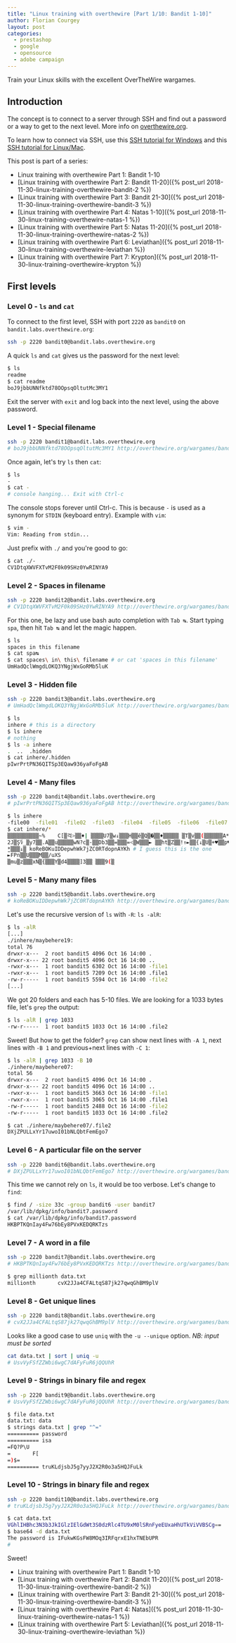 ```yaml
---
title: "Linux training with overthewire [Part 1/10: Bandit 1-10]"
author: Florian Courgey
layout: post
categories:
  - prestashop
  - google
  - opensource
  - adobe campaign
---
```

Train your Linux skills with the excellent OverTheWire wargames.
<!--more-->
## Introduction
The concept is to connect to a server through SSH and find out a password or a way to get to the next level. More info on [overthewire.org](http://overthewire.org/wargames/).

To learn how to connect via SSH, use this [SSH tutorial for Windows](https://www.digitalocean.com/docs/droplets/how-to/connect-with-ssh/putty/) and this [SSH tutorial for Linux/Mac](https://www.digitalocean.com/docs/droplets/how-to/connect-with-ssh/openssh/).

This post is part of a series:
- Linux training with overthewire Part 1: Bandit 1-10
- [Linux training with overthewire Part 2: Bandit 11-20]({% post_url 2018-11-30-linux-training-overthewire-bandit-2 %})
- [Linux training with overthewire Part 3: Bandit 21-30]({% post_url 2018-11-30-linux-training-overthewire-bandit-3 %})
- [Linux training with overthewire Part 4: Natas 1-10]({% post_url 2018-11-30-linux-training-overthewire-natas-1 %})
- [Linux training with overthewire Part 5: Natas 11-20]({% post_url 2018-11-30-linux-training-overthewire-natas-2 %})
- [Linux training with overthewire Part 6: Leviathan]({% post_url 2018-11-30-linux-training-overthewire-leviathan %})
- [Linux training with overthewire Part 7: Krypton]({% post_url 2018-11-30-linux-training-overthewire-krypton %})

## First levels
### Level 0 - `ls` and `cat`
To connect to the first level, SSH with port `2220` as `bandit0` on `bandit.labs.overthewire.org`:
```bash
ssh -p 2220 bandit0@bandit.labs.overthewire.org
```
A quick `ls` and `cat` gives us the password for the next level:
```bash
$ ls
readme
$ cat readme
boJ9jbbUNNfktd78OOpsqOltutMc3MY1
```
<!-- todo GIF with mac terminal -->
Exit the server with `exit` and log back into the next level, using the above password.
### Level 1 - Special filename
```bash
ssh -p 2220 bandit1@bandit.labs.overthewire.org
# boJ9jbbUNNfktd78OOpsqOltutMc3MY1 http://overthewire.org/wargames/bandit/bandit2.html
```
Once again, let's try `ls` then `cat`:
```bash
$ ls
-
$ cat -
# console hanging... Exit with Ctrl-c
```
The console stops forever until Ctrl-c. This is because `-` is used as a synonym for `STDIN` (keyboard entry). Example with `vim`:
```bash
$ vim -
Vim: Reading from stdin...
```
Just prefix with `./` and you're good to go:
```bash
$ cat ./-
CV1DtqXWVFXTvM2F0k09SHz0YwRINYA9
```
### Level 2 - Spaces in filename
```bash
ssh -p 2220 bandit2@bandit.labs.overthewire.org
# CV1DtqXWVFXTvM2F0k09SHz0YwRINYA9 http://overthewire.org/wargames/bandit/bandit3.html
```
For this one, be lazy and use bash auto completion with `Tab ↹`. Start typing `spa`, then hit `Tab ↹` and let the magic happen.
```bash
$ ls
spaces in this filename
$ cat spa↹
$ cat spaces\ in\ this\ filename # or cat 'spaces in this filename'
UmHadQclWmgdLOKQ3YNgjWxGoRMb5luK
```
### Level 3 - Hidden file
```bash
ssh -p 2220 bandit3@bandit.labs.overthewire.org
# UmHadQclWmgdLOKQ3YNgjWxGoRMb5luK http://overthewire.org/wargames/bandit/bandit4.html
```
```bash
$ ls
inhere # this is a directory
$ ls inhere
# nothing
$ ls -a inhere
.  ..  .hidden
$ cat inhere/.hidden
pIwrPrtPN36QITSp3EQaw936yaFoFgAB
```
### Level 4 - Many files
```bash
ssh -p 2220 bandit4@bandit.labs.overthewire.org
# pIwrPrtPN36QITSp3EQaw936yaFoFgAB http://overthewire.org/wargames/bandit/bandit5.html
```
```bash
$ ls inhere
-file00  -file01  -file02  -file03  -file04  -file05  -file06  -file07  -file08  -file09
$ cat inhere/*
▒▒▒▒▒▒▒▒▒▒~%    C[▒걱>▒▒♦| ▒▒▒▒U7▒w↓▒▒▒H▒▒ê▒Q▒�▒▒♦▒▒▒▒▒ ▒T▒v▒▒(▒ִ▒▒▒▒▒A*▒
2J▒Ş؇_▒y7▒▒.A▒▒u▒▒▒▒▒wN?c▒-▒▒Db3▒▒=▒▒▒=<▒W▒▒▒► ▒▒ht▒Z▒▒!↑►▒▒{↓▒U▒+♥▒▒p♥►m▒▒▒;◄▒▒:D▒▒^▒▒@ ▒gl▒Q▒▒♣▒@▒%@▒▒▒↑ZP*E▒▒1▒V
̫*▒▒▒↓▒ koReBOKuIDDepwhWk7jZC0RTdopnAYKh # I guess this is the one
►FPn▒▒U▒▒▒M▒▒/uXS
▒mu▒z▒▒▒хN▒{▒▒▒Y▒d4▒▒▒▒]3▒▒ ▒▒▒9(▒
```
### Level 5 - Many many files
```bash
ssh -p 2220 bandit5@bandit.labs.overthewire.org
# koReBOKuIDDepwhWk7jZC0RTdopnAYKh http://overthewire.org/wargames/bandit/bandit6.html
```
Let's use the recursive version of `ls` with `-R`: `ls -alR`:
```bash
$ ls -alR
[...]
./inhere/maybehere19:
total 76
drwxr-x---  2 root bandit5 4096 Oct 16 14:00 .
drwxr-x--- 22 root bandit5 4096 Oct 16 14:00 ..
-rwxr-x---  1 root bandit5 6302 Oct 16 14:00 -file1
-rwxr-x---  1 root bandit5 7209 Oct 16 14:00 .file1
-rw-r-----  1 root bandit5 5594 Oct 16 14:00 -file2
[...]
```
We got 20 folders and each has 5-10 files. We are looking for a 1033 bytes file, let's `grep` the output:
```bash
$ ls -alR | grep 1033
-rw-r-----  1 root bandit5 1033 Oct 16 14:00 .file2
```
Sweet! But how to get the folder? `grep` can show next lines with `-A 1`, next lines with `-B 1` and previous+next lines with `-C 1`:
```bash
$ ls -alR | grep 1033 -B 10
./inhere/maybehere07:
total 56
drwxr-x---  2 root bandit5 4096 Oct 16 14:00 .
drwxr-x--- 22 root bandit5 4096 Oct 16 14:00 ..
-rwxr-x---  1 root bandit5 3663 Oct 16 14:00 -file1
-rwxr-x---  1 root bandit5 3065 Oct 16 14:00 .file1
-rw-r-----  1 root bandit5 2488 Oct 16 14:00 -file2
-rw-r-----  1 root bandit5 1033 Oct 16 14:00 .file2
```
```bash
$ cat ./inhere/maybehere07/.file2
DXjZPULLxYr17uwoI01bNLQbtFemEgo7
```

### Level 6 - A particular file on the server
```bash
ssh -p 2220 bandit6@bandit.labs.overthewire.org
# DXjZPULLxYr17uwoI01bNLQbtFemEgo7 http://overthewire.org/wargames/bandit/bandit7.html
```
This time we cannot rely on `ls`, it would be too verbose. Let's change to `find`:
```bash
$ find / -size 33c -group bandit6 -user bandit7
/var/lib/dpkg/info/bandit7.password
$ cat /var/lib/dpkg/info/bandit7.password
HKBPTKQnIay4Fw76bEy8PVxKEDQRKTzs
```

### Level 7 - A word in a file
```bash
ssh -p 2220 bandit7@bandit.labs.overthewire.org
# HKBPTKQnIay4Fw76bEy8PVxKEDQRKTzs http://overthewire.org/wargames/bandit/bandit8.html
```
```bash
$ grep millionth data.txt
millionth       cvX2JJa4CFALtqS87jk27qwqGhBM9plV
```

### Level 8 - Get unique lines
```bash
ssh -p 2220 bandit8@bandit.labs.overthewire.org
# cvX2JJa4CFALtqS87jk27qwqGhBM9plV http://overthewire.org/wargames/bandit/bandit8.html
```
Looks like a good case to use `uniq` with the `-u --unique` option. *NB: input must be sorted*
```bash
cat data.txt | sort | uniq -u
# UsvVyFSfZZWbi6wgC7dAFyFuR6jQQUhR
```

### Level 9 - Strings in binary file and regex
```bash
ssh -p 2220 bandit9@bandit.labs.overthewire.org
# UsvVyFSfZZWbi6wgC7dAFyFuR6jQQUhR http://overthewire.org/wargames/bandit/bandit9.html
```
```bash
$ file data.txt
data.txt: data
$ strings data.txt | grep "^="
========== password
========== isa
=FQ?P\U
=       F[
=)$=
========== truKLdjsbJ5g7yyJ2X2R0o3a5HQJFuLk
```

### Level 10 - Strings in binary file and regex
```bash
ssh -p 2220 bandit10@bandit.labs.overthewire.org
# truKLdjsbJ5g7yyJ2X2R0o3a5HQJFuLk http://overthewire.org/wargames/bandit/bandit10.html
```
```bash
$ cat data.txt
VGhlIHBhc3N3b3JkIGlzIElGdWt3S0dzRlc4TU9xM0lSRnFyeEUxaHhUTkViVVBSCg==
$ base64 -d data.txt
The password is IFukwKGsFW8MOq3IRFqrxE1hxTNEbUPR
#
```

Sweet!

- Linux training with overthewire Part 1: Bandit 1-10
- [Linux training with overthewire Part 2: Bandit 11-20]({% post_url 2018-11-30-linux-training-overthewire-bandit-2 %})
- [Linux training with overthewire Part 3: Bandit 21-30]({% post_url 2018-11-30-linux-training-overthewire-bandit-3 %})
- [Linux training with overthewire Part 4: Natas]({% post_url 2018-11-30-linux-training-overthewire-natas-1 %})
- [Linux training with overthewire Part 5: Leviathan]({% post_url 2018-11-30-linux-training-overthewire-leviathan %})
